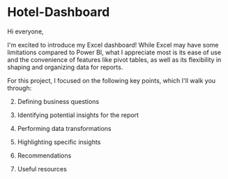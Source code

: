 # Hotel-Dashboard
Hi everyone,

I'm excited to introduce my Excel dashboard! While Excel may have some limitations compared to Power BI, what I appreciate most is its ease of use and the convenience of features like pivot tables, as well as its flexibility in shaping and organizing data for reports.

For this project, I focused on the following key points, which I'll walk you through:



2. Defining business questions

3. Identifying potential insights for the report

4. Performing data transformations

5. Highlighting specific insights

6. Recommendations

7. Useful resources


